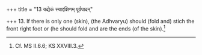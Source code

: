 +++
title = "13 यद्येकं स्याद्दक्षिणम् पूर्वपादम्"

+++
13. If there is only one (skin), (the Adhvaryu) should (fold and) stich the front right foot or (he should fold and are the ends (of the skin).[^1]  


[^1]: Cf. MS II.6.6; KS XXVIII.3.  
